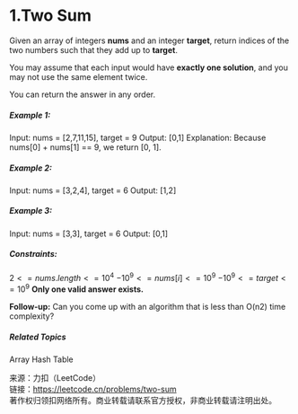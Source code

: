 # 1.Two Sum

Given an array of integers **nums** and an integer **target**, return indices of the two numbers such that they add up to **target**.

You may assume that each input would have **exactly one solution**, and you may not use the same element twice.

You can return the answer in any order.

##### Example 1:
Input: nums = [2,7,11,15], target = 9
Output: [0,1]
Explanation: Because nums[0] + nums[1] == 9, we return [0, 1].

##### Example 2:
Input: nums = [3,2,4], target = 6
Output: [1,2]

##### Example 3:
Input: nums = [3,3], target = 6
Output: [0,1]
 

##### Constraints:
$2 <= nums.length <= 10^4$
$-10^9 <= nums[i] <= 10^9$
$-10^9 <= target <= 10^9$
**Only one valid answer exists.**
 

**Follow-up:** Can you come up with an algorithm that is less than O(n2) time complexity?

##### Related Topics
Array
Hash Table


来源：力扣（LeetCode）<br>
链接：https://leetcode.cn/problems/two-sum<br>
著作权归领扣网络所有。商业转载请联系官方授权，非商业转载请注明出处。


 
